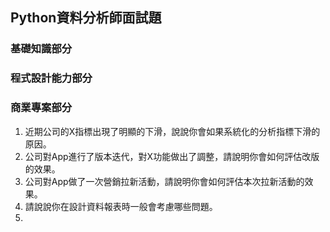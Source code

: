 ## Python資料分析師面試題

### 基礎知識部分



### 程式設計能力部分



### 商業專案部分

1. 近期公司的X指標出現了明顯的下滑，說說你會如果系統化的分析指標下滑的原因。
2. 公司對App進行了版本迭代，對X功能做出了調整，請說明你會如何評估改版的效果。
3. 公司對App做了一次營銷拉新活動，請說明你會如何評估本次拉新活動的效果。
4. 請說說你在設計資料報表時一般會考慮哪些問題。
5. 
